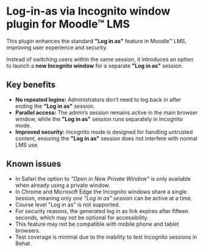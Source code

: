 # Log-in-as via Incognito window plugin for Moodle™ LMS

This plugin enhances the standard **"Log in as"** feature in Moodle™ LMS, improving user experience and security.

Instead of switching users within the same session, it introduces an option to launch a **new Incognito window** for a separate **"Log in as"** session.

## Key benefits
- **No repeated logins:** Administrators don’t need to log back in after ending the **"Log in as"** session.
- **Parallel access:** The admin’s session remains active in the main browser window, while the **"Log in as"** session runs separately in Incognito mode.
- **Improved security:** Incognito mode is designed for handling untrusted content, ensuring the **"Log in as"** session does not interfere with normal LMS use.

## Known issues

- In Safari the option to *"Open in New Private Window"* is only available when already using a private window.
- In Chrome and Microsoft Edge the Incognito windows share a single session, meaning only *one "Log in as" session* can be active at a time.
- Course level "Log in as" is not supported.
- For security reasons, the generated log in as link expires after fifteen seconds, which may not be optional for accessibility.
- This feature may not be compatible with mobile phone and tablet browsers.
- Test coverage is minimal due to the inability to test Incognito sessions in Behat.

